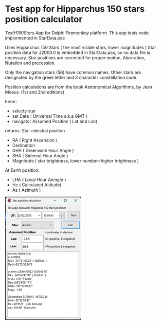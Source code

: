 # Test app for Hipparchus 150 stars position calculator

*TestH150Stars* App for Delphi Firemonkey platform.
This app tests code implermented in StarData.pas

Uses Hipparchus 150 Stars ( the most visible stars, lower magnitudes )
Star position data for J2000.0 is embedded in StarData.pas, so no data file is necessary.
Star positions are corrected for proper motion, Aberration, Nutation and precession.

Only the navigation stars (56) have common names. 
Other stars are designated by the greek letter and 3 character constellation code.

Position calculations are from the book Astronomical Algorithms, by Jean Meeus.
(1st and 2nd editions)

Enter:
* selecty star
* set Date ( Universal Time a.k.a GMT ) 
* navigator Assumed Position ( Lat and Lon)

returns: Star celestial position
* RA ( Right Ascension )
* Declination
* GHA ( Greenwich Hour Angle )
* SHA ( Sidereal Hour Angle )
* Magnitude ( star brightness, lower number=higher brightness ) 

At Earth position:
* LHA ( Local Hour Anmgle )
* Hc ( Calculated Altitude) 
* Az ( Azimuth )






![screenshot](TestH150Stars.png)
